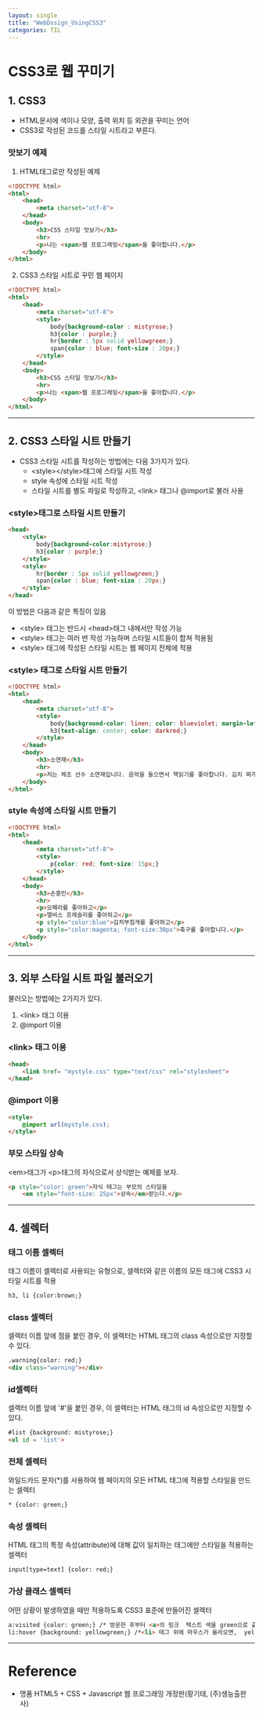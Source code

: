 ```yaml
---
layout: single
title: "WebDssign_UsingCSS3"
categories: TIL
---
```

# CSS3로 웹 꾸미기
## 1. CSS3
* HTML문서에 색이나 모양, 출력 위치 등 외관을 꾸미는 언어
* CSS3로 작성된 코드를 스타일 시트라고 부른다.

### 맛보기 예제
1. HTML태그로만 작성된 예제
```html
<!DOCTYPE html>
<html>
    <head>
        <meta charset="utf-8">
    </head>
    <body>
        <h3>CSS 스타일 맛보기</h3>
        <hr>
        <p>나는 <span>웹 프로그래밍</span>을 좋아합니다.</p>
    </body>
</html>
```

2. CSS3 스타일 시트로 꾸민 웹 페이지
```html
<!DOCTYPE html>
<html>
    <head>
        <meta charset="utf-8">
        <style>
            body{background-color : mistyrose;}
            h3{color : purple;}
            hr{border : 5px solid yellowgreen;}
            span{color : blue; font-size : 20px;}
        </style>
    </head>
    <body>
        <h3>CSS 스타일 맛보기</h3>
        <hr>
        <p>나는 <span>웹 프로그래밍</span>을 좋아합니다.</p>
    </body>
</html>
```

<hr>

## 2. CSS3 스타일 시트 만들기
* CSS3 스타일 시트를 작성하는 방법에는 다음 3가지가 있다.
    * <style\></style\>태그에 스타일 시트 작성
    * style 속성에 스타일 시트 작성
    * 스타일 시트를 별도 파일로 작성하고, <link\> 태그나 @import로 불러 사용
### <style\>태그로 스타일 시트 만들기
```html
<head>
    <style>
        body{background-color:mistyrose;}
        h3{color : purple;}
    </style>
    <style>
        hr{border : 5px solid yellowgreen;}
        span{color : blue; font-size : 20px;}
    </style>
</head>
```

이 방법은 다음과 같은 특징이 있음
* <style\> 태그는 반드시 <head\>태그 내에서만 작성 가능
* <style\> 태그는 여러 번 작성 가능하며 스타일 시트들이 합쳐 적용됨
* <style\> 태그에 작성된 스타일 시트는 웹 페이지 전체에 적용

### <style\> 태그로 스타일 시트 만들기
```html
<!DOCTYPE html>
<html>
    <head>
        <meta charset="utf-8">
        <style>
            body{background-color: linen; color: blueviolet; margin-left: 30px; margin-right: 30px;}
            h3{text-align: center; color: darkred;}
        </style>
    </head>
    <body>
        <h3>소연재</h3>
        <hr>
        <p>저는 체조 선수 소연재입니다. 음악을 들으면서 책읽기를 좋아합니다. 김치 찌개와 막국수를 무척 좋아합니다.</p>
    </body>
</html>
```

### style 속성에 스타일 시트 만들기
```html
<!DOCTYPE html>
<html>
    <head>
        <meta charset="utf-8">
        <style>
            p{color: red; font-size: 15px;}
        </style>
    </head>
    <body>
        <h3>손흥민</h3>
        <hr>
        <p>오페라를 좋아하고</p>
        <p>엘비스 프레슬리를 좋아하고</p>
        <p style="color:blue">김치부침개를 좋아하고</p>
        <p style="color:magenta; font-size:30px">축구를 좋아합니다.</p>
    </body>
</html>
```

<hr>

## 3. 외부 스타일 시트 파일 불러오기
불러오는 방법에는 2가지가 있다.
1. <link\> 태그 이용
2. @import 이용

### <link\> 태그 이용
```html
<head>
    <link href= "mystyle.css" type="text/css" rel="stylesheet">
</head>
```

### @import 이용
```html
<style>
    @import url(mystyle.css);
</style>
```

###  부모 스타일 상속
<em\>태그가 <p\>태그의 자식으로서 상식받는 예제를 보자.
```html
<p style="color: green">자식 태그는 부모의 스타일을
    <em style="font-size: 25px">상속</em>받는다.</p>
```

<hr>

## 4. 셀렉터
### 태그 이름 셀렉터
태그 이름이 셀렉터로 사용되는 유형으로, 셀렉터와 같은 이름의 모든 태그에 CSS3 시타일 시트를 적용
```html
h3, li {color:brown;}
```

### class 셀렉터
셀렉터 이름 앞에 점을 붙인 경우, 이 셀렉터는 HTML 태그의 class 속성으로만 지정할 수 있다.
```html
.warning{color: red;}
<div class="warning"></div>
```

### id셀렉터
셀렉터 이름 앞에 '#'을 붙인 경우, 이 셀렉터는 HTML 태그의 id 속성으로만 지정할 수 있다.
```html
#list {background: mistyrose;}
<ul id = 'list'>
```

### 전체 셀렉터
와일드카드 문자(*)를 사용하여 웹 페이지의 모든 HTML 태그에 적용할 스타일을 만드는 셀렉터
```html
* {color: green;}
```

### 속성 셀렉터
HTML 태그의 특정 속성(attribute)에 대해 값이 일치하는 태그에만 스타일을 적용하는 셀렉터
```html
input[type=text] {color: red;}
```

### 가상 클래스 셀렉터
어떤 상황이 발생하였을 때만 적용하도록 CSS3 표준에 만들어진 셀렉터
```html
a:visited {color: green;} /* 방문한 후부터 <a>의 링크  텍스트 색을 green으로 출력*/
li:hover {background: yellowgreen;} /*<li> 태그 위에 마우스가 올라오면,  yellowgreen을 배경색으로 출력. 마우스가 내려가면 원래대로 복귀*/
```

<hr>

# Reference
* 명품 HTML5 + CSS + Javascript 웹 프로그래밍 개정판(황기태, (주)생능출판사)
